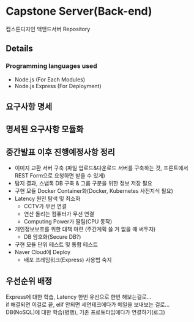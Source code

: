 # Capstone Server(Back-end)
캡스톤디자인 백앤드서버 Repository

## Details
### Programming languages used
* Node.js (For Each Modules)
* Node.js Express (For Deployment)

## 요구사항 명세

## 명세된 요구사항 모듈화

## 중간발표 이후 진행예정사항 정리

* 이미지 교환 서버 구축 (파일 업로드&다운로드 서버를 구축하는 것, 프론트에서 REST Form으로 요청하면 받을 수 있게)
* 탐지 결과, 스냅톡 DB 구축 & 그룹 구분을 위한 정보 저장 필요 
* 구현 모듈 Docker Container화(Docker, Kubernetes 사전지식 필요)
* Latency 원인 탐색 및 최소화
  - CCTV가 무선 연결
  - 연산 돌리는 컴퓨터가 무선 연결
  - Computing Power가 딸림(CPU 동작)
* 개인정보보호를 위한 대책 마련 (주간계획 쓸 거 없을 때 써두자)
  - DB 암호화(Secure DB?)
* 구현 모듈 단위 테스트 및 통합 테스트
* Naver Cloud에 Deploy
  - 배포 프레임워크(Express) 사용법 숙지

## 우선순위 배정

Express에 대한 학습, Latency 한번 유선으로 한번 해보는걸로...<br>
if 해결되면 이걸로 끝, elif 안되면 세연테크에다가 메일을 보내보는 걸로...<br>
DB(NoSQL)에 대한 학습(병행), 기존 프로토타입에다가 연결하기(로그)
